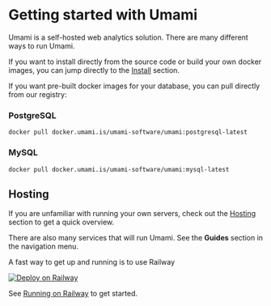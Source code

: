 # Getting started with Umami

Umami is a self-hosted web analytics solution. There are many different ways to run Umami.

If you want to install directly from the source code or build your own docker images, you can jump directly to the [Install](/docs/install) section.

If you want pre-built docker images for your database, you can pull directly from our registry:

### PostgreSQL

```shell
docker pull docker.umami.is/umami-software/umami:postgresql-latest
```

### MySQL

```shell
docker pull docker.umami.is/umami-software/umami:mysql-latest
```

## Hosting

If you are unfamiliar with running your own servers, check out the [Hosting](/docs/hosting) section to get a quick overview.

There are also many services that will run Umami. See the **Guides** section in the navigation menu.


A fast way to get up and running is to use Railway

[![Deploy on Railway](https://railway.app/button.svg)](https://railway.app/new/template/umami-analytics)

See [Running on Railway](https://umami.is/docs/running-on-railway) to get started.

